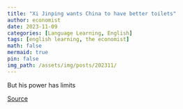 ```yaml
---
title: "Xi Jinping wants China to have better toilets"
author: economist
date: 2023-11-09
categories: [Language Learning, English]
tags: [english learning, the economist]
math: false
mermaid: true
pin: false
img_path: /assets/img/posts/202311/
---
```




But his power has limits 





[Source](https://www.economist.com/china/2023/11/09/xi-jinping-wants-china-to-have-better-toilets)



